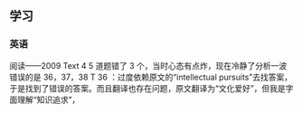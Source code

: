 ## 学习
### 英语
阅读——2009 Text 4   5 道题错了 3 个，当时心态有点炸，现在冷静了分析一波
错误的是 36，37，38
T 36 ：过度依赖原文的“intellectual pursuits”去找答案，于是找到了错误的答案。而且翻译也存在问题，原文翻译为“文化爱好”，但我是字面理解“知识追求”，